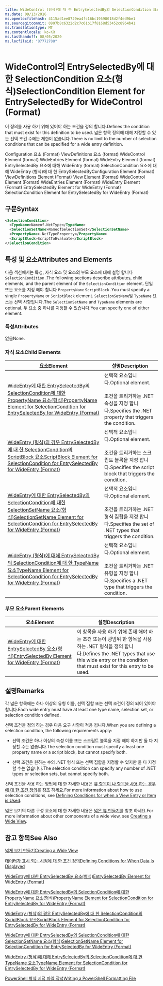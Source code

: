 ```yaml
---
title: WideControl (형식)에 대 한 EntrySelectedBy의 SelectionCondition 요소 | Microsoft Docs
ms.date: 09/13/2016
ms.openlocfilehash: 4115ad1ee8729ea4fc16bc19698018d2f4ed9be1
ms.sourcegitcommit: 0907b8c6322d2c7c61b17f8168d53452c8964b41
ms.translationtype: MT
ms.contentlocale: ko-KR
ms.lasthandoff: 08/05/2020
ms.locfileid: "87772708"
---
```

# <a name="selectioncondition-element-for-entryselectedby-for-widecontrol-format"></a><span data-ttu-id="b7e3b-102">WideControl의 EntrySelectedBy에 대한 SelectionCondition 요소(형식)</span><span class="sxs-lookup"><span data-stu-id="b7e3b-102">SelectionCondition Element for EntrySelectedBy for WideControl (Format)</span></span>

<span data-ttu-id="b7e3b-103">이 정의를 사용 하기 위해 있어야 하는 조건을 정의 합니다.</span><span class="sxs-lookup"><span data-stu-id="b7e3b-103">Defines the condition that must exist for this definition to be used.</span></span> <span data-ttu-id="b7e3b-104">넓은 항목 정의에 대해 지정할 수 있는 선택 조건 수에는 제한이 없습니다.</span><span class="sxs-lookup"><span data-stu-id="b7e3b-104">There is no limit to the number of selection conditions that can be specified for a wide entry definition.</span></span>

<span data-ttu-id="b7e3b-105">Configuration 요소 (Format) ViewDefinitions 요소 (format) WideControl Element (format) WideEntries Element (format) WideEntry Element (format) EntrySelectedBy 요소에 대해 WideEntry (format) SelectionCondition 요소에 대해 WideEntry (형식)에 대 한 EntrySelectedBy</span><span class="sxs-lookup"><span data-stu-id="b7e3b-105">Configuration Element (Format) ViewDefinitions Element (Format) View Element (Format) WideControl Element (Format) WideEntries Element (Format) WideEntry Element (Format) EntrySelectedBy Element for WideEntry (Format) SelectionCondition Element for EntrySelectedBy for WideEntry (Format)</span></span>

## <a name="syntax"></a><span data-ttu-id="b7e3b-106">구문</span><span class="sxs-lookup"><span data-stu-id="b7e3b-106">Syntax</span></span>

```xml
<SelectionCondition>
  <TypeName>Nameof.NetType</TypeName>
  <SelectionSetName>NameofSelectionSet</SelectionSetName>
  <PropertyName>.NetTypeProperty</PropertyName>
  <ScriptBlock>ScriptToEvaluate</ScriptBlock>
</SelectionCondition>
```

## <a name="attributes-and-elements"></a><span data-ttu-id="b7e3b-107">특성 및 요소</span><span class="sxs-lookup"><span data-stu-id="b7e3b-107">Attributes and Elements</span></span>

<span data-ttu-id="b7e3b-108">다음 섹션에서는 특성, 자식 요소 및 요소의 부모 요소에 대해 설명 합니다 `SelectionCondition` .</span><span class="sxs-lookup"><span data-stu-id="b7e3b-108">The following sections describe attributes, child elements, and the parent element of the `SelectionCondition` element.</span></span> <span data-ttu-id="b7e3b-109">단일 또는 요소를 지정 해야 합니다 `PropertyName` `ScriptBlock` .</span><span class="sxs-lookup"><span data-stu-id="b7e3b-109">You must specify a single `PropertyName` or `ScriptBlock` element.</span></span> <span data-ttu-id="b7e3b-110">`SelectionSetName`및 `TypeName` 요소는 선택 사항입니다.</span><span class="sxs-lookup"><span data-stu-id="b7e3b-110">The `SelectionSetName` and `TypeName` elements are optional.</span></span> <span data-ttu-id="b7e3b-111">두 요소 중 하나를 지정할 수 있습니다.</span><span class="sxs-lookup"><span data-stu-id="b7e3b-111">You can specify one of either element.</span></span>

### <a name="attributes"></a><span data-ttu-id="b7e3b-112">특성</span><span class="sxs-lookup"><span data-stu-id="b7e3b-112">Attributes</span></span>

<span data-ttu-id="b7e3b-113">없음</span><span class="sxs-lookup"><span data-stu-id="b7e3b-113">None.</span></span>

### <a name="child-elements"></a><span data-ttu-id="b7e3b-114">자식 요소</span><span class="sxs-lookup"><span data-stu-id="b7e3b-114">Child Elements</span></span>

|<span data-ttu-id="b7e3b-115">요소</span><span class="sxs-lookup"><span data-stu-id="b7e3b-115">Element</span></span>|<span data-ttu-id="b7e3b-116">설명</span><span class="sxs-lookup"><span data-stu-id="b7e3b-116">Description</span></span>|
|-------------|-----------------|
|[<span data-ttu-id="b7e3b-117">WideEntry에 대한 EntrySelectedBy의 SelectionCondition에 대한 PropertyName 요소(형식)</span><span class="sxs-lookup"><span data-stu-id="b7e3b-117">PropertyName Element for SelectionCondition for EntrySelectedBy for WideEntry (Format)</span></span>](./propertyname-element-for-selectioncondition-for-entryselectedby-for-wideentry-format.md)|<span data-ttu-id="b7e3b-118">선택적 요소입니다.</span><span class="sxs-lookup"><span data-stu-id="b7e3b-118">Optional element.</span></span><br /><br /> <span data-ttu-id="b7e3b-119">조건을 트리거하는 .NET 속성을 지정 합니다.</span><span class="sxs-lookup"><span data-stu-id="b7e3b-119">Specifies the .NET property that triggers the condition.</span></span>|
|[<span data-ttu-id="b7e3b-120">WideEntry (형식)의 경우 EntrySelectedBy에 대 한 SelectionCondition의 ScriptBlock 요소</span><span class="sxs-lookup"><span data-stu-id="b7e3b-120">ScriptBlock Element for SelectionCondition for EntrySelectedBy for WideEntry (Format)</span></span>](./scriptblock-element-for-selectioncondition-for-entryselectedby-for-widecontrol-format.md)|<span data-ttu-id="b7e3b-121">선택적 요소입니다.</span><span class="sxs-lookup"><span data-stu-id="b7e3b-121">Optional element.</span></span><br /><br /> <span data-ttu-id="b7e3b-122">조건을 트리거하는 스크립트 블록을 지정 합니다.</span><span class="sxs-lookup"><span data-stu-id="b7e3b-122">Specifies the script block that triggers the condition.</span></span>|
|[<span data-ttu-id="b7e3b-123">WideEntry에 대한 EntrySelectedBy의 SelectionCondition에 대한 SelectionSetName 요소(형식)</span><span class="sxs-lookup"><span data-stu-id="b7e3b-123">SelectionSetName Element for SelectionCondition for EntrySelectedBy for WideEntry (Format)</span></span>](./selectionsetname-element-for-selectioncondition-for-entryselectedby-for-wideentry-format.md)|<span data-ttu-id="b7e3b-124">선택적 요소입니다.</span><span class="sxs-lookup"><span data-stu-id="b7e3b-124">Optional element.</span></span><br /><br /> <span data-ttu-id="b7e3b-125">조건을 트리거하는 .NET 형식 집합을 지정 합니다.</span><span class="sxs-lookup"><span data-stu-id="b7e3b-125">Specifies the set of .NET types that triggers the condition.</span></span>|
|[<span data-ttu-id="b7e3b-126">WideEntry (형식)에 대해 EntrySelectedBy의 SelectionCondition에 대 한 TypeName 요소</span><span class="sxs-lookup"><span data-stu-id="b7e3b-126">TypeName Element for SelectionCondition for EntrySelectedBy for WideEntry (Format)</span></span>](./typename-element-for-selectioncondition-for-entryselectedby-for-widecontrol-format.md)|<span data-ttu-id="b7e3b-127">선택적 요소입니다.</span><span class="sxs-lookup"><span data-stu-id="b7e3b-127">Optional element.</span></span><br /><br /> <span data-ttu-id="b7e3b-128">조건을 트리거하는 .NET 유형을 지정 합니다.</span><span class="sxs-lookup"><span data-stu-id="b7e3b-128">Specifies a .NET type that triggers the condition.</span></span>|

### <a name="parent-elements"></a><span data-ttu-id="b7e3b-129">부모 요소</span><span class="sxs-lookup"><span data-stu-id="b7e3b-129">Parent Elements</span></span>

|<span data-ttu-id="b7e3b-130">요소</span><span class="sxs-lookup"><span data-stu-id="b7e3b-130">Element</span></span>|<span data-ttu-id="b7e3b-131">설명</span><span class="sxs-lookup"><span data-stu-id="b7e3b-131">Description</span></span>|
|-------------|-----------------|
|[<span data-ttu-id="b7e3b-132">WideEntry에 대한 EntrySelectedBy 요소(형식)</span><span class="sxs-lookup"><span data-stu-id="b7e3b-132">EntrySelectedBy Element for WideEntry (Format)</span></span>](./entryselectedby-element-for-wideentry-format.md)|<span data-ttu-id="b7e3b-133">이 항목을 사용 하기 위해 존재 해야 하는 조건 또는이 광범위 한 항목을 사용 하는 .NET 형식을 정의 합니다.</span><span class="sxs-lookup"><span data-stu-id="b7e3b-133">Defines the .NET types that use this wide entry or the condition that must exist for this entry to be used.</span></span>|

## <a name="remarks"></a><span data-ttu-id="b7e3b-134">설명</span><span class="sxs-lookup"><span data-stu-id="b7e3b-134">Remarks</span></span>

<span data-ttu-id="b7e3b-135">각 넓은 항목에는 하나 이상의 유형 이름, 선택 집합 또는 선택 조건이 정의 되어 있어야 합니다.</span><span class="sxs-lookup"><span data-stu-id="b7e3b-135">Each wide entry must have at least one type name, selection set, or selection condition defined.</span></span>

<span data-ttu-id="b7e3b-136">선택 조건을 정의 하는 경우 다음 요구 사항이 적용 됩니다.</span><span class="sxs-lookup"><span data-stu-id="b7e3b-136">When you are defining a selection condition, the following requirements apply:</span></span>

- <span data-ttu-id="b7e3b-137">선택 조건은 하나 이상의 속성 이름 또는 스크립트 블록을 지정 해야 하지만 둘 다 지정할 수는 없습니다.</span><span class="sxs-lookup"><span data-stu-id="b7e3b-137">The selection condition must specify a least one property name or a script block, but cannot specify both.</span></span>

- <span data-ttu-id="b7e3b-138">선택 조건은 원하는 수의 .NET 형식 또는 선택 집합을 지정할 수 있지만 둘 다 지정할 수는 없습니다.</span><span class="sxs-lookup"><span data-stu-id="b7e3b-138">The selection condition can specify any number of .NET types or selection sets, but cannot specify both.</span></span>

<span data-ttu-id="b7e3b-139">선택 조건을 사용 하는 방법에 대 한 자세한 내용은 [뷰 항목이 나 항목을 사용 하는 경우에 대 한 조건 정의](./defining-conditions-for-displaying-data.md)를 참조 하세요.</span><span class="sxs-lookup"><span data-stu-id="b7e3b-139">For more information about how to use selection conditions, see [Defining Conditions for when a View Entry or Item is Used](./defining-conditions-for-displaying-data.md).</span></span>

<span data-ttu-id="b7e3b-140">넓은 보기의 다른 구성 요소에 대 한 자세한 내용은 [넓은 뷰 만들기](./creating-a-wide-view.md)를 참조 하세요.</span><span class="sxs-lookup"><span data-stu-id="b7e3b-140">For more information about other components of a wide view, see [Creating a Wide View](./creating-a-wide-view.md).</span></span>

## <a name="see-also"></a><span data-ttu-id="b7e3b-141">참고 항목</span><span class="sxs-lookup"><span data-stu-id="b7e3b-141">See Also</span></span>

[<span data-ttu-id="b7e3b-142">넓게 보기 만들기</span><span class="sxs-lookup"><span data-stu-id="b7e3b-142">Creating a Wide View</span></span>](./creating-a-wide-view.md)

[<span data-ttu-id="b7e3b-143">데이터가 표시 되는 시점에 대 한 조건 정의</span><span class="sxs-lookup"><span data-stu-id="b7e3b-143">Defining Conditions for When Data Is Displayed</span></span>](./defining-conditions-for-displaying-data.md)

[<span data-ttu-id="b7e3b-144">WideEntry에 대한 EntrySelectedBy 요소(형식)</span><span class="sxs-lookup"><span data-stu-id="b7e3b-144">EntrySelectedBy Element for WideEntry (Format)</span></span>](./entryselectedby-element-for-wideentry-format.md)

[<span data-ttu-id="b7e3b-145">WideEntry에 대한 EntrySelectedBy의 SelectionCondition에 대한 PropertyName 요소(형식)</span><span class="sxs-lookup"><span data-stu-id="b7e3b-145">PropertyName Element for SelectionCondition for EntrySelectedBy for WideEntry (Format)</span></span>](./propertyname-element-for-selectioncondition-for-entryselectedby-for-wideentry-format.md)

[<span data-ttu-id="b7e3b-146">WideEntry (형식)의 경우 EntrySelectedBy에 대 한 SelectionCondition의 ScriptBlock 요소</span><span class="sxs-lookup"><span data-stu-id="b7e3b-146">ScriptBlock Element for SelectionCondition for EntrySelectedBy for WideEntry (Format)</span></span>](./scriptblock-element-for-selectioncondition-for-entryselectedby-for-widecontrol-format.md)

[<span data-ttu-id="b7e3b-147">WideEntry에 대한 EntrySelectedBy의 SelectionCondition에 대한 SelectionSetName 요소(형식)</span><span class="sxs-lookup"><span data-stu-id="b7e3b-147">SelectionSetName Element for SelectionCondition for EntrySelectedBy for WideEntry (Format)</span></span>](./selectionsetname-element-for-selectioncondition-for-entryselectedby-for-wideentry-format.md)

[<span data-ttu-id="b7e3b-148">WideEntry (형식)에 대해 EntrySelectedBy의 SelectionCondition에 대 한 TypeName 요소</span><span class="sxs-lookup"><span data-stu-id="b7e3b-148">TypeName Element for SelectionCondition for EntrySelectedBy for WideEntry (Format)</span></span>](./typename-element-for-selectioncondition-for-entryselectedby-for-widecontrol-format.md)

[<span data-ttu-id="b7e3b-149">PowerShell 형식 지정 파일 작성</span><span class="sxs-lookup"><span data-stu-id="b7e3b-149">Writing a PowerShell Formatting File</span></span>](./writing-a-powershell-formatting-file.md)
